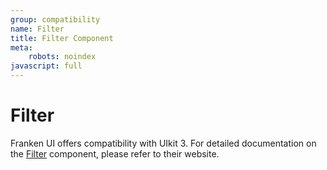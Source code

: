 ```yaml
---
group: compatibility
name: Filter
title: Filter Component
meta:
    robots: noindex
javascript: full
---
```


# Filter

Franken UI offers compatibility with UIkit 3. For detailed documentation on the <a class="font-medium underline underline-offset-4" href="https://getuikit.com/docs/filter" target="blank">Filter</a> component, please refer to their website.
